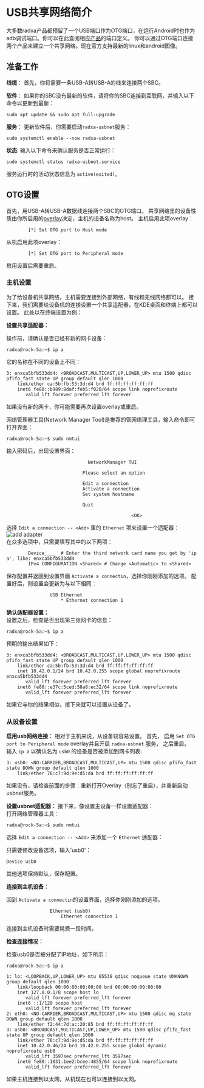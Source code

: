 ﻿---
sidebar_label: 'USB网络设置'
sidebar_position: 10
---

# USB共享网络简介

大多数radxa产品都预留了一个USB端口作为OTG端口，在运行Android时也作为adb调试端口。你可以在此查阅相应[产品](https://radxa.com/product)的端口定义。 
你可以通过OTG端口连接两个产品来建立一个共享网络。现在官方支持最新的linux和android图像。 

## 准备工作

**线缆**： 首先，你将需要一条USB-A转USB-A的线来连接两个SBC。  

**软件**： 如果你的SBC没有最新的软件，请将你的SBC连接到互联网，并输入以下命令以更新到最新：  
```
sudo apt update && sudo apt full-upgrade
```

**服务**： 更新软件后，你需要启动`radxa-usbnet`服务：
```
sudo systemctl enable --now radxa-usbnet
```
**状态**: 输入以下命令来确认服务是否正常运行：
```
sudo systemctl status radxa-usbnet.service
```
服务运行时的活动状态信息为 `active(exited)`。 

## OTG设置

首先，用USB-A转USB-A数据线连接两个SBC的OTG端口。 
共享网络里的设备性质由你所启用的[overlay](rsetup/devicetree)决定，主机的设备名称为host。 
主机启用此项overlay：  
```
		[*] Set OTG port to Host mode 
```
从机启用此项overlay：
```
		[*] Set OTG port to Peripheral mode 
```
启用设置后需要重启。  

### 主机设置

为了给设备机共享网络，主机需要连接到外部网络，有线和无线网络都可以。 
接下来，我们需要给设备机的连接设置一个共享适配器，在KDE桌面和终端上都可以设置。 
此处以在终端设置为例：

**设置共享适配器：**  

操作前，请确认是否已经有新的网卡设备： 
```
radxa@rock-5a:~$ ip a
```
它的名称在不同的设备上不同：
```
3: enxca5bfb533dd4: <BROADCAST,MULTICAST,UP,LOWER_UP> mtu 1500 qdisc pfifo_fast state UP group default qlen 1000
    link/ether ca:5b:fb:53:3d:d4 brd ff:ff:ff:ff:ff:ff
    inet6 fe80::b989:8daf:feb5:f020/64 scope link noprefixroute
       valid_lft forever preferred_lft forever
```
如果没有新的网卡，你可能需要再次设置overlay或重启。 

网络管理器工具(Network Manager Tool)是推荐的管网络理工具，输入命令即可打开界面：
```
radxa@rock-5a:~$ sudo nmtui
```
输入密码后，出现设置界面：
```
                              NetworkManager TUI 
                                                   
                            Please select an option
                                                   
                            Edit a connection      
                            Activate a connection  
                            Set system hostname    
                                                   
                            Quit                   
                                                   
                                              <OK> 
```
选择 `Edit a connection -- <Add>` 里的 `Ethernet` 项来设置一个适配器： 
![add adapter](/img/configuration/add_adapter.webp)  
在众多选项中，只需要填写其中的以下两项：
```
        Device____  # Enter the third network card name you get by 'ip a', like: enxca5bfb533dd4
        IPv4 CONFIGURATION <Shared> # Change <Automatic> to <Shared> 
```
保存配置并返回到设置界面 `Activate a connectin`，选择你刚刚添加的选项。 
配置好后，则设置会更新为与以下相同：  
```
                USB Ethernet                       
                    * Ethernet connection 1
```
**确认适配器设置：**  
设置之后，检查是否出现第三张网卡的信息：
```
radxa@rock-5a:~$ ip a
```
预期的输出结果如下：
```
3: enxca5bfb533dd4: <BROADCAST,MULTICAST,UP,LOWER_UP> mtu 1500 qdisc pfifo_fast state UP group default qlen 1000
    link/ether ca:5b:fb:53:3d:d4 brd ff:ff:ff:ff:ff:ff
    inet 10.42.0.1/24 brd 10.42.0.255 scope global noprefixroute enxca5bfb533dd4
       valid_lft forever preferred_lft forever
    inet6 fe80::e37c:5ced:58a8:ec32/64 scope link noprefixroute
       valid_lft forever preferred_lft forever

```

如果它与你的结果相似，接下来就可以设置从设备了。

### 从设备设置

**启用usb网络连接：**
相对于主机来说，从设备较容易设置。 
首先， 启用 `Set OTG port to Peripheral mode` overlay并且开启 `radxa-usbnet` 服务， 之后重启。  
输入 `ip a` 以确认名为 `usb0` 的设备是否被添加到网卡列表: 
```
3: usb0: <NO-CARRIER,BROADCAST,MULTICAST,UP> mtu 1500 qdisc pfifo_fast state DOWN group default qlen 1000
    link/ether 76:c7:9d:9e:d5:da brd ff:ff:ff:ff:ff:ff
```
如果没有，请检查前面的步骤：重新打开Overlay（别忘了重启），并重新启动usbnet服务。 

**设置usbnet适配器：**
接下来，像设置主设备一样设置适配器：  
打开网络管理器工具： 
```
radxa@rock-5a:~$ sudo nmtui
```

选择 `Edit a connection -- <Add>` 来添加一个 `Ethernet` 适配器： 

只需要修改设备选项，输入'usb0'：
```
Device usb0
```
其他选项保持默认，保存配置。 

**连接到主机设备：**

回到 `Activate a connectin`的设置界面，选择你刚刚添加的选项。
```
                Ethernet (usb0)                       
                    Ethernet connection 1
```
连接到主机设备时需要耗费一段时间。 

**检查连接情况：**

检查usb0是否被分配了IP地址，如下所示：
```
radxa@rock-5a:~$ ip a

1: lo: <LOOPBACK,UP,LOWER_UP> mtu 65536 qdisc noqueue state UNKNOWN group default qlen 1000
    link/loopback 00:00:00:00:00:00 brd 00:00:00:00:00:00
    inet 127.0.0.1/8 scope host lo
       valid_lft forever preferred_lft forever
    inet6 ::1/128 scope host
       valid_lft forever preferred_lft forever
2: eth0: <NO-CARRIER,BROADCAST,MULTICAST,UP> mtu 1500 qdisc mq state DOWN group default qlen 1000
    link/ether f2:44:7d:ac:20:85 brd ff:ff:ff:ff:ff:ff
3: usb0: <BROADCAST,MULTICAST,UP,LOWER_UP> mtu 1500 qdisc pfifo_fast state UP group default qlen 1000
    link/ether 76:c7:9d:9e:d5:da brd ff:ff:ff:ff:ff:ff
    inet 10.42.0.46/24 brd 10.42.0.255 scope global dynamic noprefixroute usb0
       valid_lft 3597sec preferred_lft 3597sec
    inet6 fe80::1031:1ee2:bcee:4855/64 scope link noprefixroute
       valid_lft forever preferred_lft forever
```
如果主机连接到以太网，从机现在也可以连接到以太网。 